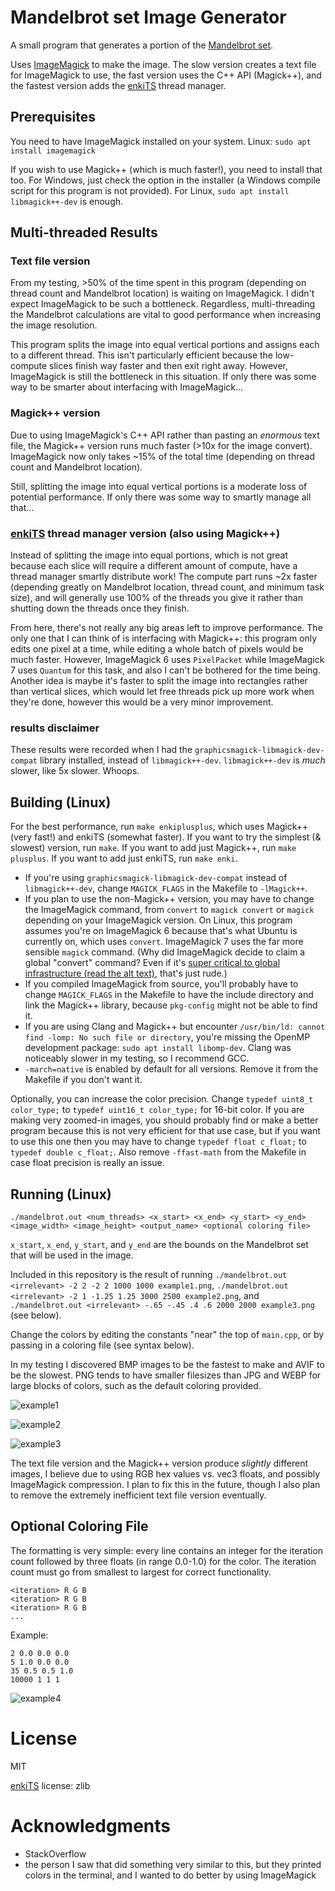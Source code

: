 # Mandelbrot set Image Generator

A small program that generates a portion of the [Mandelbrot set](https://en.wikipedia.org/wiki/Mandelbrot_set).

Uses [ImageMagick](https://imagemagick.org/) to make the image. The slow version creates a text file for ImageMagick to use, the fast version uses the C++ API (Magick++), and the fastest version adds the [enkiTS](https://github.com/dougbinks/enkiTS) thread manager.

## Prerequisites

You need to have ImageMagick installed on your system. Linux: `sudo apt install imagemagick`

If you wish to use Magick++ (which is much faster!), you need to install that too. For Windows, just check the option in the installer (a Windows compile script for this program is not provided). For Linux, `sudo apt install libmagick++-dev` is enough.

## Multi-threaded Results

### Text file version

From my testing, >50% of the time spent in this program (depending on thread count and Mandelbrot location) is waiting on ImageMagick. I didn't expect ImageMagick to be such a bottleneck. Regardless, multi-threading the Mandelbrot calculations are vital to good performance when increasing the image resolution.

This program splits the image into equal vertical portions and assigns each to a different thread. This isn't particularly efficient because the low-compute slices finish way faster and then exit right away. However, ImageMagick is still the bottleneck in this situation. If only there was some way to be smarter about interfacing with ImageMagick...

### Magick++ version

Due to using ImageMagick's C++ API rather than pasting an *enormous* text file, the Magick++ version runs much faster (>10x for the image convert). ImageMagick now only takes ~15% of the total time (depending on thread count and Mandelbrot location).

Still, splitting the image into equal vertical portions is a moderate loss of potential performance. If only there was some way to smartly manage all that...

### [enkiTS](https://github.com/dougbinks/enkiTS) thread manager version (also using Magick++)

Instead of splitting the image into equal portions, which is not great because each slice will require a different amount of compute, have a thread manager smartly distribute work! The compute part runs ~2x faster (depending greatly on Mandelbrot location, thread count, and minimum task size), and will generally use 100% of the threads you give it rather than shutting down the threads once they finish.

From here, there's not really any big areas left to improve performance. The only one that I can think of is interfacing with Magick++: this program only edits one pixel at a time, while editing a whole batch of pixels would be much faster. However, ImageMagick 6 uses `PixelPacket` while ImageMagick 7 uses `Quantum` for this task, and also I can't be bothered for the time being. Another idea is maybe it's faster to split the image into rectangles rather than vertical slices, which would let free threads pick up more work when they're done, however this would be a very minor improvement.

### results disclaimer

These results were recorded when I had the `graphicsmagick-libmagick-dev-compat` library installed, instead of `libmagick++-dev`. `libmagick++-dev` is *much* slower, like 5x slower. Whoops.

## Building (Linux)

For the best performance, run `make enkiplusplus`, which uses Magick++ (very fast!) and enkiTS (somewhat faster). If you want to try the simplest (& slowest) version, run `make`. If you want to add just Magick++, run `make plusplus`. If you want to add just enkiTS, run `make enki`.

* If you're using `graphicsmagick-libmagick-dev-compat` instead of `libmagick++-dev`, change `MAGICK_FLAGS` in the Makefile to `-lMagick++`.
* If you plan to use the non-Magick++ version, you may have to change the ImageMagick command, from `convert` to `magick convert` or `magick` depending on your ImageMagick version. On Linux, this program assumes you're on ImageMagick 6 because that's what Ubuntu is currently on, which uses `convert`. ImageMagick 7 uses the far more sensible `magick` command. (Why did ImageMagick decide to claim a global "convert" command? Even if it's [super critical to global infrastructure (read the alt text)](https://xkcd.com/2347/), that's just rude.)
* If you compiled ImageMagick from source, you'll probably have to change `MAGICK_FLAGS` in the Makefile to have the include directory and link the Magick++ library, because `pkg-config` might not be able to find it.
* If you are using Clang and Magick++ but encounter `/usr/bin/ld: cannot find -lomp: No such file or directory`, you're missing the OpenMP development package: `sudo apt install libomp-dev`. Clang was noticeably slower in my testing, so I recommend GCC.
* `-march=native` is enabled by default for all versions. Remove it from the Makefile if you don't want it.

Optionally, you can increase the color precision. Change `typedef uint8_t color_type;` to `typedef uint16_t color_type;` for 16-bit color. If you are making very zoomed-in images, you should probably find or make a better program because this is not very efficient for that use case, but if you want to use this one then you may have to change `typedef float c_float;` to `typedef double c_float;`. Also remove `-ffast-math` from the Makefile in case float precision is really an issue.

## Running (Linux)

`./mandelbrot.out <num_threads> <x_start> <x_end> <y_start> <y_end> <image_width> <image_height> <output_name> <optional coloring file>`

`x_start`, `x_end`, `y_start`, and `y_end` are the bounds on the Mandelbrot set that will be used in the image.

Included in this repository is the result of running `./mandelbrot.out <irrelevant> -2 2 -2 2 1000 1000 example1.png`, `./mandelbrot.out <irrelevant> -2 1 -1.25 1.25 3000 2500 example2.png`, and `./mandelbrot.out <irrelevant> -.65 -.45 .4 .6 2000 2000 example3.png` (see below).

Change the colors by editing the constants "near" the top of `main.cpp`, or by passing in a coloring file (see syntax below).

In my testing I discovered BMP images to be the fastest to make and AVIF to be the slowest. PNG tends to have smaller filesizes than JPG and WEBP for large blocks of colors, such as the default coloring provided.

![example1](example1.png)

![example2](example2.png)

![example3](example3.png)

The text file version and the Magick++ version produce *slightly* different images, I believe due to using RGB hex values vs. vec3 floats, and possibly ImageMagick compression. I plan to fix this in the future, though I also plan to remove the extremely inefficient text file version eventually.

## Optional Coloring File

The formatting is very simple: every line contains an integer for the iteration count followed by three floats (in range 0.0-1.0) for the color. The iteration count must go from smallest to largest for correct functionality.

```
<iteration> R G B
<iteration> R G B
<iteration> R G B
...
```

Example:

```
2 0.0 0.0 0.0
5 1.0 0.0 0.0
35 0.5 0.5 1.0
10000 1 1 1
```

![example4](example4.png)

# License

MIT

[enkiTS](https://github.com/dougbinks/enkiTS) license: zlib

# Acknowledgments

* StackOverflow
* the person I saw that did something very similar to this, but they printed colors in the terminal, and I wanted to do better by using ImageMagick
